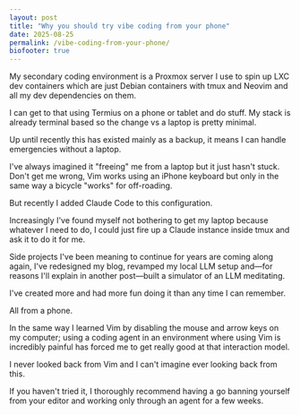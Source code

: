```yaml
---
layout: post
title: "Why you should try vibe coding from your phone"
date: 2025-08-25
permalink: /vibe-coding-from-your-phone/
biofooter: true
---
```


My secondary coding environment is a Proxmox server I use to spin up LXC dev containers which are just Debian containers with tmux and Neovim and all my dev dependencies on them.

I can get to that using Termius on a phone or tablet and do stuff. My stack is already terminal based so the change vs a laptop is pretty minimal.

Up until recently this has existed mainly as a backup, it means I can handle emergencies without a laptop.

I've always imagined it "freeing" me from a laptop but it just hasn't stuck. Don't get me wrong, Vim works using an iPhone keyboard but only in the same way a bicycle "works" for off-roading. 

But recently I added Claude Code to this configuration.

Increasingly I've found myself not bothering to get my laptop because whatever I need to do, I could just fire up a Claude instance inside tmux and ask it to do it for me.

Side projects I've been meaning to continue for years are coming along again, I've redesigned my blog, revamped my local LLM setup and—for reasons I'll explain in another post—built a simulator of an LLM meditating. 

I've created more and had more fun doing it than any time I can remember.

All from a phone.

In the same way I learned Vim by disabling the mouse and arrow keys on my computer; using a coding agent in an environment where using Vim is incredibly painful has forced me to get really good at that interaction model.

I never looked back from Vim and I can't imagine ever looking back from this.

If you haven't tried it, I thoroughly recommend having a go banning yourself from your editor and working only through an agent for a few weeks.
